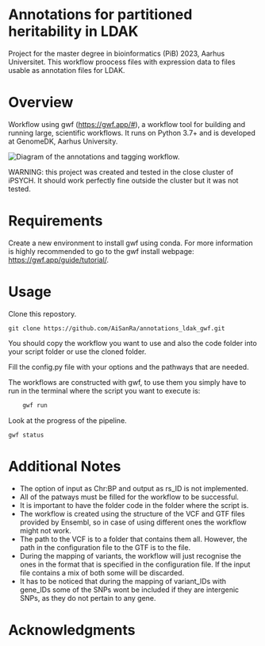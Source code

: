# Annotations for partitioned heritability in LDAK
Project for the master degree in bioinformatics (PiB) 2023, Aarhus Universitet.
This workflow proocess files with expression data to files usable as annotation files for LDAK.

# Overview
Workflow using gwf (https://gwf.app/#), a workflow tool for building and running large, scientific workflows. It runs on Python 3.7+ and is developed at GenomeDK, Aarhus University.

![Diagram of the annotations and tagging workflow.](https://github.com/AiSanRa/annotations_ldak_gwf/blob/main/diagram_workflow.jpg)


WARNING: this project was created and tested in the close cluster of iPSYCH. It should work perfectly fine outside the cluster but it was not tested.

# Requirements
Create a new environment to install gwf using conda.
For more information is highly recommended to go to the gwf install webpage: https://gwf.app/guide/tutorial/.

# Usage

Clone this repostory.

    git clone https://github.com/AiSanRa/annotations_ldak_gwf.git

You should copy the workflow you want to use and also the code folder into your script folder or use the cloned folder.

Fill the config.py file with your options and the pathways that are needed.

The workflows are constructed with gwf, to use them you simply have to run in the terminal where the script you want to execute is:

```bash
    gwf run 
```

Look at the progress of the pipeline.

    gwf status

# Additional Notes

- The option of input as Chr:BP and output as rs_ID is not implemented.
- All of the patways must be filled for the workflow to be successful.
- It is important to have the folder code in the folder where the script is.
- The workflow is created using the structure of the VCF and GTF files provided by Ensembl, so in case of using different ones the workflow might not work.
- The path to the VCF is to a folder that contains them all. However, the path in the configuration file to the GTF is to the file.
- During the mapping of variants, the workflow will just recognise the ones in the format that is specified in the configuration file. If the input file contains a mix of both some will be discarded.
- It has to be noticed that during the mapping of variant_IDs with gene_IDs some of the SNPs wont be included if they are intergenic SNPs, as they do not pertain to any gene.

# Acknowledgments
